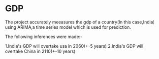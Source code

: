 # GDP

The project accurately meeasures the gdp of a country(In this case,India) using ARIMA,a time series model which is used for prediction.


The following inferences were made:-

1.India's GDP will overtake usa in 2060(+-5 years)
2.India's  GDP will overtake China in 2110(+-10 years)
